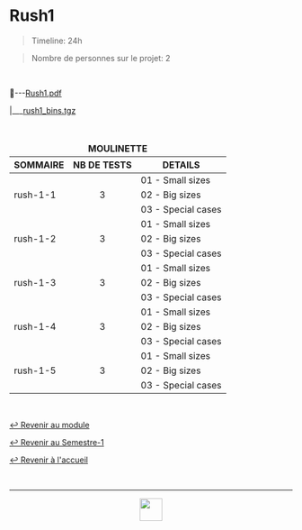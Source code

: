# Rush1

> Timeline: 24h

> Nombre de personnes sur le projet: 2

<br>

📂---[Rush1.pdf](https://github.com/Studio-17/Epitech-Subjects/blob/main/Semester-1/B-CPE-100/Rushs/Rush1/Rush1.pdf)

|\_\_\_[rush1_bins.tgz](https://github.com/Studio-17/Epitech-Subjects/blob/main/Semester-1/B-CPE-100/Rushs/Rush1/rush1_bins.tgz)

<br>

<table align="center">
    <thead>
    <tr>
        <td colspan="3" align="center"><strong>MOULINETTE</strong></td>
    </tr>
        <tr>
            <th>SOMMAIRE</th>
            <th>NB DE TESTS</th>
            <th>DETAILS</th>
        </tr>
    </thead>
    <tbody>
        <tr>
            <td rowspan="3">rush-1-1</td>
            <td rowspan="3" style="text-align: center;">3</td>
            <td>01 - Small sizes</td>
        </tr>
        <tr>
            <td>02 - Big sizes</td>
        </tr>
        <tr>
            <td>03 - Special cases</td>
        </tr>
        <tr>
            <td rowspan="3">rush-1-2</td>
            <td rowspan="3" style="text-align: center;">3</td>
            <td>01 - Small sizes</td>
        </tr>
        <tr>
            <td>02 - Big sizes</td>
        </tr>
        <tr>
            <td>03 - Special cases</td>
        </tr>
        <tr>
            <td rowspan="3">rush-1-3</td>
            <td rowspan="3" style="text-align: center;">3</td>
            <td>01 - Small sizes</td>
        </tr>
        <tr>
            <td>02 - Big sizes</td>
        </tr>
        <tr>
            <td>03 - Special cases</td>
        </tr>
        <tr>
            <td rowspan="3">rush-1-4</td>
            <td rowspan="3" style="text-align: center;">3</td>
            <td>01 - Small sizes</td>
        </tr>
        <tr>
            <td>02 - Big sizes</td>
        </tr>
        <tr>
            <td>03 - Special cases</td>
        </tr>
        <tr>
            <td rowspan="3">rush-1-5</td>
            <td rowspan="3" style="text-align: center;">3</td>
            <td>01 - Small sizes</td>
        </tr>
        <tr>
            <td>02 - Big sizes</td>
        </tr>
        <tr>
            <td>03 - Special cases</td>
        </tr>
    </tbody>
</table>

<br>

[↩️ Revenir au module](https://github.com/Studio-17/Epitech-Subjects/tree/main/Semester-1/B-CPE-100)

[↩️ Revenir au Semestre-1](https://github.com/Studio-17/Epitech-Subjects/tree/main/Semester-1)

[↩️ Revenir à l'accueil](https://github.com/Studio-17/Epitech-Subjects)

<br>

---

<div align="center">

<a href="https://github.com/Studio-17" target="_blank"><img src="../../../../voc17.gif" width="40"></a>

</div>
